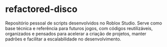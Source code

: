 # refactored-disco
Repositório pessoal de scripts desenvolvidos no Roblox Studio. Serve como base técnica e referência para futuros jogos, com códigos reutilizáveis, organizados e pensados para acelerar a criação de projetos, manter padrões e facilitar a escalabilidade no desenvolvimento.
